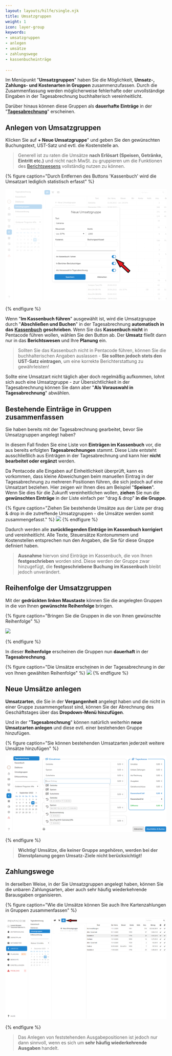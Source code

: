 ```yaml
---
layout: layouts/hilfe/single.njk
title: Umsatzgruppen
weight: 1
icon: layer-group
keywords:
- umsatzgruppen
- anlegen
- umsätze
- zahlungswege
- kassenbucheinträge

---
```

Im Menüpunkt "**Umsatzgruppen**" haben Sie die Möglichkeit, **Umsatz-, Zahlungs- und Kostenarten in Gruppen** zusammenzufassen. Durch die Zusammenfassung werden möglicherweise fehlerhafte oder unvollständige Eingaben in der Tagesabrechnung buchhalterisch vereinheitlicht.

Darüber hinaus können diese Gruppen als **dauerhafte Einträge** in der
"[**Tagesabrechnung**](/hilfe/handbuch/umsaetze/tagesabrechnung/)" erscheinen.

## Anlegen von Umsatzgruppen

Klicken Sie auf **+ Neue Umsatzgruppe**" und geben Sie den gewünschten
Buchungstext, UST-Satz und evtl. die Kostenstelle an. 
> Generell ist zu raten die Umsätze **nach Erlösart (Speisen, Getränke, Eintritt etc.)** und nicht
nach MwSt. zu gruppieren um die Funktionen des
[Berichtswesens](/hilfe/handbuch/berichte/umsaetze) vollständig nutzen zu können.

{% figure caption="Durch Entfernen des Buttons 'Kassenbuch' wird die Umsatzart lediglich statistisch erfasst" %}

<img src="neue-umsatzgruppe.png" />

{% endfigure %}

Wenn "**Im Kassenbuch führen**" ausgewählt ist, wird die Umsatzgruppe  durch
"**Abschließen und Buchen**" in der Tagesabrechnung **automatisch in das**
[**Kassenbuch**](/hilfe/handbuch/umsaetze/kassenbuch/) **geschrieben**. Wenn Sie
das **Kassenbuch nicht** in Pentacode führen wollen, wählen Sie den Button ab.
Der **Umsatz** fließt dann nur in das **Berichtswesen** und Ihre **Planung**
ein.

> Sollten Sie das Kassenbuch nicht in Pentacode führen, können Sie die
> buchhalterischen Angaben auslassen - **Sie sollten jedoch stets den UST-Satz
> eintragen**, um eine korrekte Berichterstattung zu gewährleisten!

Sollte eine Umsatzart nicht täglich aber doch regelmäßig aufkommen, lohnt sich
auch eine Umsatzgruppe - zur Übersichtlichkeit in der Tagesabrechnung können Sie
dann aber "**Als Vorauswahl in Tagesabrechnung**" abwählen. 

## Bestehende Einträge in Gruppen zusammenfassen

Sie haben bereits mit der Tagesabrechnung gearbeitet, bevor Sie Umsatzgruppen angelegt haben?

In diesem Fall finden Sie eine Liste von **Einträgen im Kassenbuch** vor, die aus bereits erfolgten **Tagesabrechnungen** stammt. Diese Liste entsteht ausschließlich aus Einträgen in der Tagesabrechnung und kann hier **nicht bearbeitet oder ergänzt** werden.

Da Pentacode alle Eingaben auf Einheitlichkeit überprüft, kann es vorkommen,
dass kleine Abweichungen beim manuellen Eintrag in der Tagesabrechnung zu
mehreren Positionen führen, die sich jedoch auf eine Umsatzart beziehen. Hier
zeigen wir Ihnen dies am Beispiel "**Speisen**".
Wenn Sie dies für die Zukunft vereinheitlichen wollen, **ziehen** Sie nun die **gewünschten Einträge** in der Liste einfach per "drag & drop" **in die Gruppe**.

{% figure caption="Ziehen Sie bestehende Umsätze aus der Liste per drag & drop
in die zutreffende Umsatzgruppen - die Umsätze werden somit zusammengefasst." %}
<img src="umsatz-hinzufügen.gif"/>
{% endfigure %}

Dadurch werden alle **zurückliegenden Einträge im Kassenbuch korrigiert** und vereinheitlicht. Alle Texte, Steuersätze Kontonummern und Kostenstellen entsprechen nun den Angaben, die Sie für diese Gruppe definiert haben.

> **Ausnahme** hiervon sind Einträge im Kassenbuch, die von Ihnen **festgeschrieben** worden sind. Diese werden der Gruppe zwar hinzugefügt, die **festgeschriebene Buchung im Kassenbuch** bleibt jedoch unverändert.

## Reihenfolge der Umsatzgruppen

Mit der **gedrückten linken Maustaste** können Sie die angelegten Gruppen in die von Ihnen **gewünschte Reihenfolge** bringen.

{% figure caption="Bringen Sie die Gruppen in die von Ihnen gewünschte Reihenfolge" %}

<img src="umsätze-verschieben.gif"/>

{% endfigure %}

In dieser **Reihenfolge** erscheinen die Gruppen nun **dauerhaft** in der **Tagesabrechnung**.

{% figure caption="Die Umsätze erscheinen in der Tagesabrechnung in der von Ihnen gewählten Reihenfolge" %}
<img src="umsätze-reihenfolge.png"/>
{% endfigure %}

## Neue Umsätze anlegen

**Umsatzarten**, die Sie in der **Vergangenheit** angelegt haben und die nicht in einer Gruppe zusammengefasst sind, können Sie der Abrechnung des Geschäftstages über das **Dropdown-Menü hinzufügen**.

Und in der "**Tagesabrechnung**" können natürlich weiterhin **neue Umsatzarten anlegen** und diese evtl. einer bestehenden Gruppe hinzufügen.

{% figure caption="Sie können bestehenden Umsatzarten jederzeit weitere Umsätze hinzufügen" %}

<img src="umsatz-liste.png"/>

{% endfigure %}

> **Wichtig! Umsätze, die keiner Gruppe angehören, werden bei der Dienstplanung gegen Umsatz-Ziele nicht berücksichtigt!**

## Zahlungswege

In derselben Weise, in der Sie Umsatzgruppen angelegt haben, können Sie die unbaren Zahlungsarten, aber auch sehr häufig wiederkehrende Barausgaben organisieren.

{% figure caption="Wie die Umsätze können Sie auch Ihre Kartenzahlungen in Gruppen zusammenfassen" %}

![](/uploads/umsatzgruppe7.png)

{% endfigure %}

> Das Anlegen von feststehenden Ausgabepositionen ist jedoch nur dann sinnvoll, wenn es sich um **sehr häufig wiederkehrende Ausgaben** handelt.
